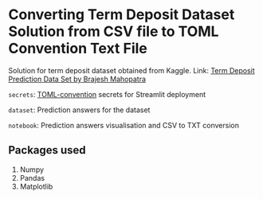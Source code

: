 # Converting Term Deposit Dataset Solution from CSV file to TOML Convention Text File

Solution for term deposit dataset obtained from Kaggle.
Link: [Term Deposit Prediction Data Set by Brajesh Mahopatra](https://www.kaggle.com/brajeshmohapatra/term-deposit-prediction-data-set) 

`secrets`: [TOML-convention](https://toml.io/en/v1.0.0#array) secrets for Streamlit deployment

`dataset`: Prediction answers for the dataset

`notebook`: Prediction answers visualisation and CSV to TXT conversion

## Packages used
1. Numpy
2. Pandas
3. Matplotlib
